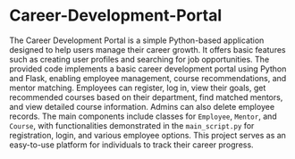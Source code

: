 # Career-Development-Portal

The Career Development Portal is a simple Python-based application designed to help users manage their career growth.
It offers basic features such as creating user profiles and searching for job opportunities. 
The provided code implements a basic career development portal using Python and Flask, enabling employee management, course recommendations, and mentor matching.
Employees can register, log in, view their goals, get recommended courses based on their department, find matched mentors, and view detailed course information.
Admins can also delete employee records. The main components include classes for `Employee`, `Mentor`, and `Course`, with functionalities demonstrated in the `main_script.py` for registration, login, and various employee options.
This project serves as an easy-to-use platform for individuals to track their career progress.

